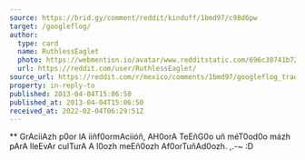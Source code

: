 ```yaml
---
source: https://brid.gy/comment/reddit/kinduff/1bmd97/c98d6pw
target: /googleflog/
author:
  type: card
  name: RuthlessEaglet
  photo: https://webmention.io/avatar/www.redditstatic.com/696c30741b721a010a578ec44f6505e7b8ccbf8de0c4ee07d087ecad2e6ddb90.png
  url: https://reddit.com/user/RuthlessEaglet/
source_url: https://reddit.com/r/mexico/comments/1bmd97/googleflog_traductor_de_español_a_idioma_metroflog/c98d6pw/
property: in-reply-to
published: 2013-04-04T15:06:50
published_at: 2013-04-04T15:06:50
received_at: 2022-02-04T06:29:51Z
---
```


** GrAciiAzh p0or lA iiñf0ormAciióñ, AH0orA TeEñG0o uñ méT0od0o mázh pArA lleEvAr culTurA A l0ozh meEñ0ozh Af0orTuñAd0ozh. ,.-~ :D